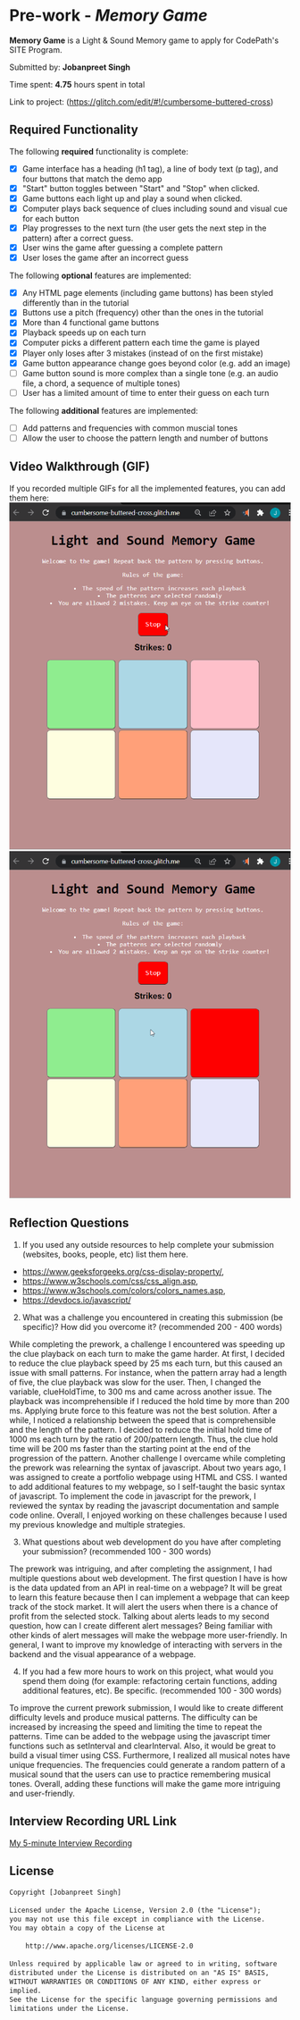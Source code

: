 # Pre-work - *Memory Game*

**Memory Game** is a Light & Sound Memory game to apply for CodePath's SITE Program. 

Submitted by: **Jobanpreet Singh**

Time spent: **4.75** hours spent in total

Link to project: (https://glitch.com/edit/#!/cumbersome-buttered-cross)

## Required Functionality

The following **required** functionality is complete:

* [x] Game interface has a heading (h1 tag), a line of body text (p tag), and four buttons that match the demo app
* [x] "Start" button toggles between "Start" and "Stop" when clicked. 
* [x] Game buttons each light up and play a sound when clicked. 
* [x] Computer plays back sequence of clues including sound and visual cue for each button
* [x] Play progresses to the next turn (the user gets the next step in the pattern) after a correct guess. 
* [x] User wins the game after guessing a complete pattern
* [x] User loses the game after an incorrect guess

The following **optional** features are implemented:

* [x] Any HTML page elements (including game buttons) has been styled differently than in the tutorial
* [x] Buttons use a pitch (frequency) other than the ones in the tutorial
* [x] More than 4 functional game buttons
* [x] Playback speeds up on each turn
* [x] Computer picks a different pattern each time the game is played
* [x] Player only loses after 3 mistakes (instead of on the first mistake)
* [x] Game button appearance change goes beyond color (e.g. add an image)
* [ ] Game button sound is more complex than a single tone (e.g. an audio file, a chord, a sequence of multiple tones)
* [ ] User has a limited amount of time to enter their guess on each turn

The following **additional** features are implemented:

- [ ] Add patterns and frequencies with common muscial tones
- [ ] Allow the user to choose the pattern length and number of buttons

## Video Walkthrough (GIF)

If you recorded multiple GIFs for all the implemented features, you can add them here:
![](https://github.com/programmerjoban/simple-memory-game/blob/main/walkthrough1.gif)
![](https://github.com/programmerjoban/simple-memory-game/blob/main/walkthrough2.gif)

## Reflection Questions
1. If you used any outside resources to help complete your submission (websites, books, people, etc) list them here. 
 * https://www.geeksforgeeks.org/css-display-property/, 
 * https://www.w3schools.com/css/css_align.asp, 
 * https://www.w3schools.com/colors/colors_names.asp, 
 * https://devdocs.io/javascript/

2. What was a challenge you encountered in creating this submission (be specific)? How did you overcome it? (recommended 200 - 400 words) 

While completing the prework, a challenge I encountered was speeding up the clue playback on each turn to make the game harder. At first, I decided to reduce the clue playback speed by 25 ms each turn, but this caused an issue with small patterns. For instance, when the pattern array had a length of five, the clue playback was slow for the user. Then, I changed the variable, clueHoldTime, to 300 ms and came across another issue. The playback was incomprehensible if I reduced the hold time by more than 200 ms. Applying brute force to this feature was not the best solution. After a while, I noticed a relationship between the speed that is comprehensible and the length of the pattern. I decided to reduce the initial hold time of 1000 ms each turn by the ratio of 200/pattern length. Thus, the clue hold time will be 200 ms faster than the starting point at the end of the progression of the pattern.
Another challenge I overcame while completing the prework was relearning the syntax of javascript. About two years ago, I was assigned to create a portfolio webpage using HTML and CSS. I wanted to add additional features to my webpage, so I self-taught the basic syntax of javascript. To implement the code in javascript for the prework, I reviewed the syntax by reading the javascript documentation and sample code online. Overall, I enjoyed working on these challenges because I used my previous knowledge and multiple strategies.

3. What questions about web development do you have after completing your submission? (recommended 100 - 300 words) 

The prework was intriguing, and after completing the assignment, I had multiple questions about web development. The first question I have is how is the data updated from an API in real-time on a webpage? It will be great to learn this feature because then I can implement a webpage that can keep track of the stock market. It will alert the users when there is a chance of profit from the selected stock. Talking about alerts leads to my second question, how can I create different alert messages? Being familiar with other kinds of alert messages will make the webpage more user-friendly. In general, I want to improve my knowledge of interacting with servers in the backend and the visual appearance of a webpage.

4. If you had a few more hours to work on this project, what would you spend them doing (for example: refactoring certain functions, adding additional features, etc). Be specific. (recommended 100 - 300 words) 

To improve the current prework submission, I would like to create different difficulty levels and produce musical patterns. The difficulty can be increased by increasing the speed and limiting the time to repeat the patterns. Time can be added to the webpage using the javascript timer functions such as setInterval and clearInterval. Also, it would be great to build a visual timer using CSS. Furthermore, I realized all musical notes have unique frequencies. The frequencies could generate a random pattern of a musical sound that the users can use to practice remembering musical tones. Overall, adding these functions will make the game more intriguing and user-friendly.


## Interview Recording URL Link

[My 5-minute Interview Recording](your-link-here)


## License

    Copyright [Jobanpreet Singh]

    Licensed under the Apache License, Version 2.0 (the "License");
    you may not use this file except in compliance with the License.
    You may obtain a copy of the License at

        http://www.apache.org/licenses/LICENSE-2.0

    Unless required by applicable law or agreed to in writing, software
    distributed under the License is distributed on an "AS IS" BASIS,
    WITHOUT WARRANTIES OR CONDITIONS OF ANY KIND, either express or implied.
    See the License for the specific language governing permissions and
    limitations under the License.
